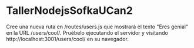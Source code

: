 # TallerNodejsSofkaUCan2

Cree una nueva ruta en /routes/users.js que mostrará el texto "Eres genial" en la URL /users/cool/. Pruébelo ejecutando el servidor y visitando http://localhost:3001/users/cool/ en su navegador.
